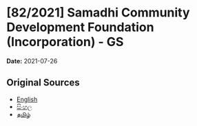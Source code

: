 # [82/2021] Samadhi Community Development Foundation (Incorporation) - GS

**Date:** 2021-07-26

## Original Sources

- [English](https://documents.gov.lk/view/bills/2021/7/82-2021_E.pdf)
- [සිංහල](https://documents.gov.lk/view/bills/2021/7/82-2021_S.pdf)
- [தமிழ்](https://documents.gov.lk/view/bills/2021/7/82-2021_T.pdf)
